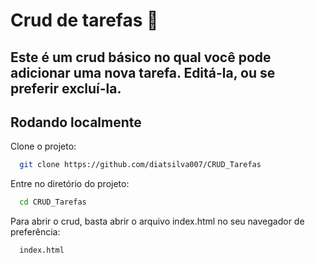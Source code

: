 # Crud de tarefas 📁

## Este é um crud básico no qual você pode adicionar uma nova tarefa. Editá-la, ou se preferir excluí-la.

## Rodando localmente

Clone o projeto:

```bash
  git clone https://github.com/diatsilva007/CRUD_Tarefas
```

Entre no diretório do projeto:

```bash
  cd CRUD_Tarefas
```

Para abrir o crud, basta abrir o arquivo index.html no seu navegador de preferência:

```bash
  index.html
```